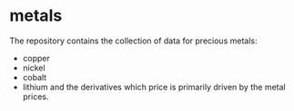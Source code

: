 # metals
The repository contains the collection of data for precious metals:
* copper
* nickel
* cobalt
* lithium
and the derivatives which price is primarily driven by the metal prices.
